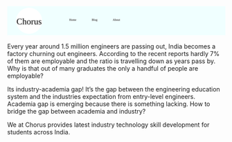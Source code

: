 ![Alt text](artifacts/header.svg?sanitize=true)


       
Every year around 1.5 million engineers are passing out, India becomes a factory churning out engineers. According to the recent reports hardly 7% of them are employable and the ratio is travelling down as years pass by. Why is that out of many graduates the only a handful of people are employable?

Its industry-academia gap! It’s the gap between the engineering education system and the industries expectation from entry-level engineers. Academia gap is emerging because there is something lacking.  How to bridge the gap between academia and industry?  

We at Chorus provides latest industry technology skill development for students across India.
